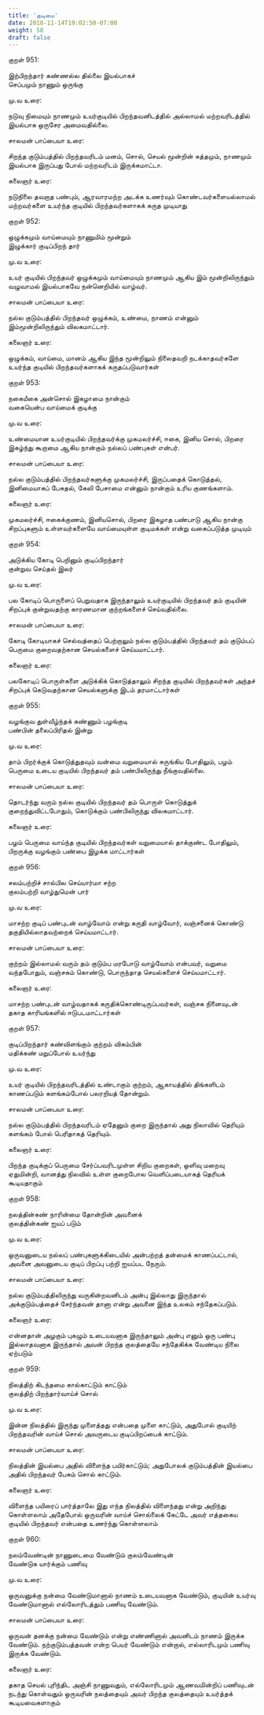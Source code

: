 ```yaml
---
title: 'குடிமை'
date: 2018-11-14T19:02:50-07:00
weight: 58
draft: false
---
```



குறள்  951:

இற்பிறந்தார் கண்ணல்ல தில்லை இயல்பாகச்  
செப்பமும் நாணும் ஒருங்கு

மு.வ உரை:

நடுவு நிமையும் நாணமும் உயர்குடியில் பிறந்தவனிடத்தில் அல்லாமல் மற்றவரிடத்தில் இயல்பாக ஒருசேர அமைவதில்லை.

சாலமன் பாப்பையா உரை:

சிறந்த குடும்பத்தில் பிறந்தவரிடம் மனம், சொல், செயல் மூன்றின் சுத்தமும், நாணமும் இயல்பாக இருப்பது போல் மற்றவரிடம் இருக்கமாட்டா.

கலைஞர் உரை:

நடுநிலை தவறாத பண்பும், ஆரவாரமற்ற அடக்க உணர்வும் கொண்டவர்களையல்லாமல் மற்றவர்களை உயர்ந்த குடியில் பிறந்தவர்களாகக் கருத முடியாது

குறள்  952:

ஒழுக்கமும் வாய்மையும் நாணுமிம் மூன்றும்  
இழுக்கார் குடிப்பிறந் தார்

மு.வ உரை:

உயர் குடியில் பிறந்தவர் ஒழுக்கமும் வாய்மையும் நாணமும் ஆகிய இம் மூன்றிலிருந்தும் வழுவாமல் இயல்பாகவே நன்னெறியில் வாழ்வர்.

சாலமன் பாப்பையா உரை:

நல்ல குடும்பத்தில் பிறந்தவர் ஒழுக்கம், உண்மை, நாணம் என்னும் இம்மூன்றிலிருந்தும் விலகமாட்டார்.

கலைஞர் உரை:

ஒழுக்கம், வாய்மை, மானம் ஆகிய இந்த மூன்றிலும் நிலைதவறி நடக்காதவர்களே உயர்ந்த குடியில் பிறந்தவர்களாகக் கருதப்படுவார்கள்

குறள்  953:

நகையீகை அன்சொல் இகழாமை நான்கும்  
வகையென்ப வாய்மைக் குடிக்கு

மு.வ உரை:

உண்மையான உயர்குடியில் பிறந்தவர்க்கு முகமலர்ச்சி, ஈகை, இனிய சொல், பிறரை இகழ்ந்து கூறாமை ஆகிய நான்கும் நல்லப் பண்புகள் என்பர்.

சாலமன் பாப்பையா உரை:

நல்ல குடும்பத்தில் பிறந்தவர்களுக்கு முகமலர்ச்சி, இருப்பதைக் கொடுத்தல், இனிமையாகப் பேசுதல், கேலி பேசாமை என்னும் நான்கும் உரிய குணங்களாம்.

கலைஞர் உரை:

முகமலர்ச்சி, ஈகைக்குணம், இனியசொல், பிறரை இகழாத பண்பாடு ஆகிய நான்கு சிறப்புகளும் உள்ளவர்களையே வாய்மையுள்ள குடிமக்கள் என்று வகைப்படுத்த முடியும்

குறள்  954:

அடுக்கிய கோடி பெறினும் குடிப்பிறந்தார்  
குன்றுவ செய்தல் இலர்

மு.வ உரை:

பல கோடிப் பொருளைப் பெறுவதாக இருந்தாலும் உயர்குடியில் பிறந்தவர் தம் குடியின் சிறப்புக் குன்றுவதற்கு காரணமான குற்றங்களைச் செய்வதில்லை.

சாலமன் பாப்பையா உரை:

கோடி கோடியாகச் செல்வத்தைப் பெற்றாலும் நல்ல குடும்பத்தில் பிறந்தவர் தம் குடும்பப் பெருமை குறைவதற்கான செயல்களைச் செய்யமாட்டார்.

கலைஞர் உரை:

பலகோடிப் பொருள்களை அடுக்கிக் கொடுத்தாலும் சிறந்த குடியில் பிறந்தவர்கள் அந்தச் சிறப்புக் கெடுவதற்கான செயல்களுக்கு இடம் தரமாட்டார்கள்

குறள்  955:

வழங்குவ துள்வீழ்ந்தக் கண்ணும் பழங்குடி  
பண்பின் தலைப்பிரிதல் இன்று

மு.வ உரை:

தாம் பிறர்க்குக் கொடுத்துதவும் வன்மை வறுமையால் சுருங்கிய போதிலும், பழம் பெருமை உடைய குடியில் பிறந்தவர் தம் பண்பிலிருந்து நீங்குவதில்லை.

சாலமன் பாப்பையா உரை:

தொடர்ந்து வரும் நல்ல குடியில் பிறந்தவர் தம் பொருள் கொடுத்துக் குறைந்துவிட்டபோதும், கொடுக்கும் பண்பிலிருந்து விலகமாட்டார்.

கலைஞர் உரை:

பழம் பெருமை வாய்ந்த குடியில் பிறந்தவர்கள் வறுமையால் தாக்குண்ட போதிலும், பிறருக்கு வழங்கும் பண்பை இழக்க மாட்டார்கள்

குறள்  956:

சலம்பற்றிச் சால்பில செய்யார்மா சற்ற  
குலம்பற்றி வாழ்துமென் பார்

மு.வ உரை:

மாசற்ற குடிப் பண்புடன் வாழ்வோம் என்று கருதி வாழ்வோர், வஞ்சனைக் கொண்டு தகுதியில்லாதவற்றைக் செய்யமாட்டார்.

சாலமன் பாப்பையா உரை:

குற்றம் இல்லாமல் வரும் தம் குடும்ப மரபோடு வாழ்வோம் என்பவர், வறுமை வந்தபோதும், வஞ்சகம் கொண்டு, பொருந்தாத செயல்களைச் செய்யமாட்டார்.

கலைஞர் உரை:

மாசற்ற பண்புடன் வாழ்வதாகக் கருதிக்கொண்டிருப்பவர்கள், வஞ்சக நினைவுடன் தகாத காரியங்களில் ஈடுபடமாட்டார்கள்

குறள்  957:

குடிப்பிறந்தார் கண்விளங்கும் குற்றம் விசும்பின்  
மதிக்கண் மறுப்போல் உயர்ந்து

மு.வ உரை:

உயர் குடியில் பிறந்தவரிடத்தில் உண்டாகும் குற்றம், ஆகாயத்தில் திங்களிடம் காணப்படும் களங்கம்போல் பலரறியத் தோன்றும்.

சாலமன் பாப்பையா உரை:

நல்ல குடும்பத்தில் பிறந்தவரிடம் ஏதேனும் குறை இருந்தால் அது நிலாவில் தெரியும் களங்கம் போல் பெரிதாகத் தெரியும்.

கலைஞர் உரை:

பிறந்த குடிக்குப் பெருமை சேர்ப்பவரிடமுள்ள சிறிய குறைகள், ஒளிவு மறைவு ஏதுமின்றி, வானத்து நிலவில் உள்ள குறைபோல வெளிப்படையாகத் தெரியக் கூடியதாகும்

குறள்  958:

நலத்தின்கண் நாரின்மை தோன்றின் அவனைக்  
குலத்தின்கண் ஐயப் படும்

மு.வ உரை:

ஒருவனுடைய நல்லப் பண்புகளுக்கிடையில் அன்பற்றத் தன்மைக் காணப்பட்டால், அவனை அவனுடைய குடிப் பிறப்பு பற்றி ஐயப்பட நேரும்.

சாலமன் பாப்பையா உரை:

நல்ல குடும்பத்திலிருந்து வருகின்றவனிடம் அன்பு இல்லாது இருந்தால் அக்குடும்பத்தைச் சேர்ந்தவன் தானா என்று அவனை இந்த உலகம் சந்தேகப்படும்.

கலைஞர் உரை:

என்னதான் அழகும் புகழும் உடையவனாக இருந்தாலும் அன்பு எனும் ஒரு பண்பு இல்லாதவனாக இருந்தால் அவன் பிறந்த குலத்தையே சந்தேகிக்க வேண்டிய நிலை ஏற்படும்

குறள்  959:

நிலத்திற் கிடந்தமை கால்காட்டும் காட்டும்  
குலத்திற் பிறந்தார்வாய்ச் சொல்

மு.வ உரை:

இன்ன நிலத்தில் இருந்து முளைத்தது என்பதை முளை காட்டும், அதுபோல் குடியிற் பிறந்தவரின் வாய்ச் சொல் அவருடைய குடிப்பிறப்பைக் காட்டும்.

சாலமன் பாப்பையா உரை:

நிலத்தின் இயல்பை அதில் விளைந்த பயிர்காட்டும்; அதுபோலக் குடும்பத்தின் இயல்பை அதில் பிறந்தவர் பேசும் சொல் காட்டும்.

கலைஞர் உரை:

விளைந்த பயிரைப் பார்த்தாலே இது எந்த நிலத்தில் விளைந்தது என்று அறிந்து கொள்ளலாம் அதேபோல் ஒருவரின் வாய்ச் சொல்லைக் கேட்டே அவர் எத்தகைய குடியில் பிறந்தவர் என்பதை உணர்ந்து கொள்ளலாம்

குறள்  960:

நலம்வேண்டின் நாணுடைமை வேண்டும் குலம்வேண்டின்  
வேண்டுக யார்க்கும் பணிவு

மு.வ உரை:

ஒருவனுக்கு நன்மை வேண்டுமானால் நாணம் உடையவனாக வேண்டும், குடியின் உயர்வு வேண்டுமானால் எல்லோரிடத்தும் பணிவு வேண்டும்.

சாலமன் பாப்பையா உரை:

ஒருவன் தனக்கு நன்மை வேண்டும் என்று எண்ணினால் அவனிடம் நாணம் இருக்க வேண்டும். நற்குடும்பத்தவன் என்ற பெயர் வேண்டும் என்றால், எல்லாரிடமும் பணிவு இருக்க வேண்டும்.

கலைஞர் உரை:

தகாத செயல் புரிந்திட அஞ்சி நாணுவதும், எல்லோரிடமும் ஆணவமின்றிப் பணிவுடன் நடந்து கொள்வதும் ஒருவரின் நலத்தையும் அவர் பிறந்த குலத்தையும் உயர்த்தக் கூடியவைகளாகும்